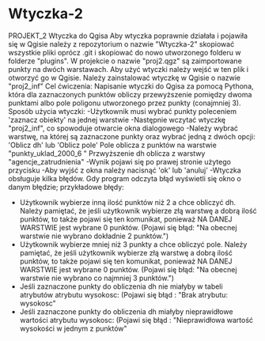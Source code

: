 # Wtyczka-2
PROJEKT_2
Wtyczka do Qgisa
Aby wtyczka poprawnie działała i pojawiła się w Qgisie należy z repozytorium o nazwie "Wtyczka-2" skopiować wszystkie pliki oprócz .git i skopiować do nowo utworzonego folderu w folderze "plugins".
W projekcie o nazwie "proj2.qgz" są zaimportowane punkty na dwóch warstawach. Aby użyć wtyczki należy wejść w ten plik i otworzyć go w Qgisie.
Należy zainstalować wtyczkę w Qgisie o nazwie "proj2_inf"
Cel ćwiczenia: Napisanie wtyczki do Qgisa za pomocą Pythona, która dla zaznaczonych punktów obliczy przewyższenie pomiędzy dwoma punktami albo pole poligonu utworzonego przez punkty (conajmniej 3).
Sposób użycia wtyczki: 
-Użytkownik musi wybrać punkty poleceniem 'zaznacz obiekty' na jednej warstwie
-Następnie wczytać wtyczkę "proj2_inf", co spowoduje otwarcie okna dialogowego
-Należy wybrać warstwę, na której są zaznaczone punkty oraz wybrać jedną z dwóch opcji: 'Oblicz dh' lub 'Oblicz pole' 
Pole oblicza z punktów na warstwie "punkty_uklad_2000_6 "
Przwyższenie dh oblicza z warstwy "agencje_zatrudnienia"
-Wynik pojawi się po prawej stronie użytego przycisku
-Aby wyjść z okna należy nacisnąć 'ok' lub 'anuluj'
-Wtyczka obsługuje kilka błędów. Gdy program odczyta błąd wyświetli się okno o danym błędzie;
przykładowe błędy:
  - Użytkownik wybierze inną ilość punktów niż 2 a chce obliczyć dh. Należy pamiętać, że jeśli użytkownik wybierze złą warstwę a dobrą ilość punktów, to także pojawi się ten komunikat, ponieważ NA DANEJ WARSTWIE jest wybrane 0 punktów. (Pojawi się błąd: "Na obecnej warstwie nie wybrano dokładnie 2 punktów.")
  - Użytkownik wybierze mniej niż 3 punkty a chce obliczyć pole.  Należy pamiętać, że jeśli użytkownik wybierze złą warstwę a dobrą ilość punktów, to także pojawi się ten komunikat, ponieważ NA DANEJ WARSTWIE jest wybrane 0 punktów.  (Pojawi się błąd: "Na obecnej warstwie nie wybrano co najmniej 3 punktów.")
  - Jeśli zaznaczone punkty do obliczenia dh nie miałyby w tabeli atrybutów atrybutu wysokosc: (Pojawi się błąd : "Brak atrybutu: wysokosc"
  - Jeśli zaznaczone punkty do obliczenia dh miałyby nieprawidłowe wartości atrybutu wysokosc: (Pojawi się błąd : "Nieprawidłowa wartość wysokości w jednym z punktów"


